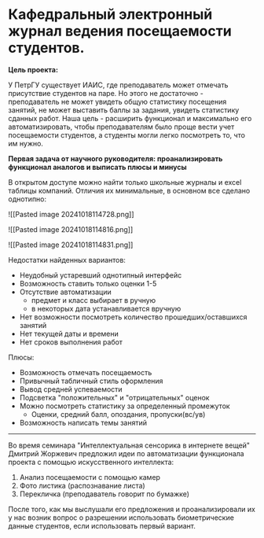 # Кафедральный электронный журнал ведения посещаемости студентов.

**Цель проекта:**

У ПетрГУ существует ИАИС, где преподаватель может отмечать присутствие студентов на паре. Но этого не достаточно - преподаватель не может увидеть общую статистику посещения занятий, не может выставить баллы за задания, увидеть статистику сданных работ. Наша цель - расширить функционал и максимально его автоматизировать, чтобы преподавателям было проще вести учет посещаемости студентов, а студенты могли легко посмотреть то, что им нужно.

**Первая задача от научного руководителя: проанализировать функционал аналогов и выписать плюсы и минусы**

В открытом доступе можно найти только школьные журналы и excel таблицы компаний. Отличия их минимальные, в основном все сделано однотипно:

![[Pasted image 20241018114728.png]] 

![[Pasted image 20241018114816.png]]

![[Pasted image 20241018114831.png]]

Недостатки найденных вариантов:
* Неудобный устаревший однотипный интерфейс 
* Возможность ставить только оценки 1-5
* Отсутствие автоматизации  
	* предмет и класс выбирает в ручную 		
	* в некоторых дата устанавливается вручную
* Нет возможности посмотреть количество прошедших/оставшихся занятий 
* Нет текущей даты и времени
* Нет сроков выполнения работ 

Плюсы: 
* Возможность отмечать посещаемость 
* Привычный табличный стиль оформления 
* Вывод средней успеваемости 
* Подсветка "положительных" и "отрицательных" оценок
* Можно посмотреть статистику за определенный промежуток 
	* Оценки, средний балл, опоздания, пропуски(вс/ув)
* Возможность написать темы занятий

------------
Во время семинара "Интеллектуальная сенсорика в интернете вещей" Дмитрий Жоржевич предложил идеи по автоматизации функционала проекта с помощью искусственного интеллекта: 

1) Анализ посещаемости с помощью камер
2) Фото листика (распознавание листа)
3) Перекличка (преподаватель говорит по бумажке)

После того, как мы выслушали его предложения и проанализировали их у нас возник вопрос о разрешении использовать биометрические данные студентов, если использовать первый вариант.